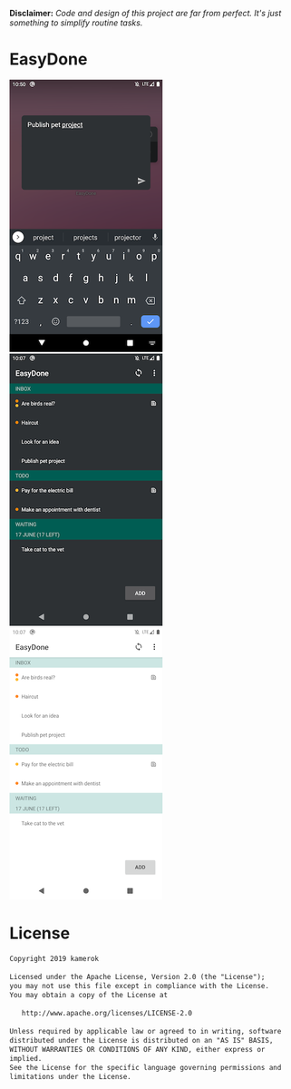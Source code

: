 **Disclaimer:** *Code and design of this project are far from perfect. It's just something to simplify routine tasks.* 

# EasyDone
![Quick Add](demo/quick_add.png)![Home Dark](demo/home_dark.png)![Home Light](demo/home_light.png)

# License

    Copyright 2019 kamerok

    Licensed under the Apache License, Version 2.0 (the "License");
    you may not use this file except in compliance with the License.
    You may obtain a copy of the License at

       http://www.apache.org/licenses/LICENSE-2.0

    Unless required by applicable law or agreed to in writing, software
    distributed under the License is distributed on an "AS IS" BASIS,
    WITHOUT WARRANTIES OR CONDITIONS OF ANY KIND, either express or implied.
    See the License for the specific language governing permissions and
    limitations under the License.
